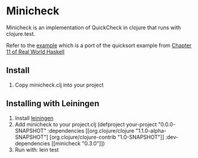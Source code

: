 Minicheck
====

Minicheck is an implementation of QuickCheck in clojure that runs with clojure.test.

Refer to the [example](http://github.com/wilkes/minicheck/blob/master/src/example.clj) which is a port of the quicksort example from [Chapter 11 of Real World Haskell](http://book.realworldhaskell.org/read/testing-and-quality-assurance.html)

Install
-------
1. Copy minicheck.clj into your project

Installing with Leiningen
----------
1. Install [leiningen](http://github.com/technomancy/leiningen)
1. Add minicheck to your project.clj 
        (defproject your-project "0.0.0-SNAPSHOT"
          :dependencies [[org.clojure/clojure "1.1.0-alpha-SNAPSHOT"]
                         [org.clojure/clojure-contrib "1.0-SNAPSHOT"]]
          :dev-dependencies [[minicheck "0.3.0"]])
1. Run with:
        lein test
